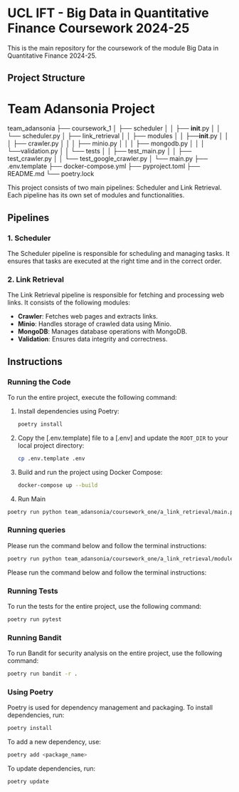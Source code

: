 # UCL IFT - Big Data in Quantitative Finance Coursework 2024-25

This is the main repository for the coursework of the module Big Data in Quantitative Finance 2024-25.

## Project Structure

# Team Adansonia Project

team_adansonia
├── coursework_1
│   ├── scheduler
│   │   ├── __init__.py
│   │   └── scheduler.py
│   ├── link_retrieval
│   │   ├── modules
│   │   ├──__init__.py
│   │   │   ├── crawler.py
│   │   │   ├── minio.py
│   │   │   ├── mongodb.py
│   │   │   └──validation.py
│   │   └── tests
│   │      ├── test_main.py
│   │      ├── test_crawler.py
│   │      └── test_google_crawler.py
│   └── main.py
├── .env.template
├── docker-compose.yml
├── pyproject.toml
├── README.md
└── poetry.lock



This project consists of two main pipelines: Scheduler and Link Retrieval. Each pipeline has its own set of modules and functionalities.

## Pipelines

### 1. Scheduler
The Scheduler pipeline is responsible for scheduling and managing tasks. It ensures that tasks are executed at the right time and in the correct order.

### 2. Link Retrieval
The Link Retrieval pipeline is responsible for fetching and processing web links. It consists of the following modules:
- **Crawler**: Fetches web pages and extracts links.
- **Minio**: Handles storage of crawled data using Minio.
- **MongoDB**: Manages database operations with MongoDB.
- **Validation**: Ensures data integrity and correctness.

## Instructions

### Running the Code
To run the entire project, execute the following command:

1. Install dependencies using Poetry:
    ```sh
    poetry install
    ```

2. Copy the [.env.template] file to a [.env] and update the `ROOT_DIR` to your local project directory:
    ```sh
    cp .env.template .env
    ```

3. Build and run the project using Docker Compose:
    ```sh
    docker-compose up --build

4. Run Main
```bash
poetry run python team_adansonia/coursework_one/a_link_retrieval/main.py

```

### Running queries
Please run the command below and follow the terminal instructions:
```bash
poetry run python team_adansonia/coursework_one/a_link_retrieval/modules/mongo_db/queries.py

```
Please run the command below and follow the terminal instructions:

### Running Tests
To run the tests for the entire project, use the following command:
```bash
poetry run pytest
```

### Running Bandit
To run Bandit for security analysis on the entire project, use the following command:
```bash
poetry run bandit -r .
```

### Using Poetry
Poetry is used for dependency management and packaging. To install dependencies, run:
```bash
poetry install
```
To add a new dependency, use:
```bash
poetry add <package_name>
```
To update dependencies, run:
```bash
poetry update
```


